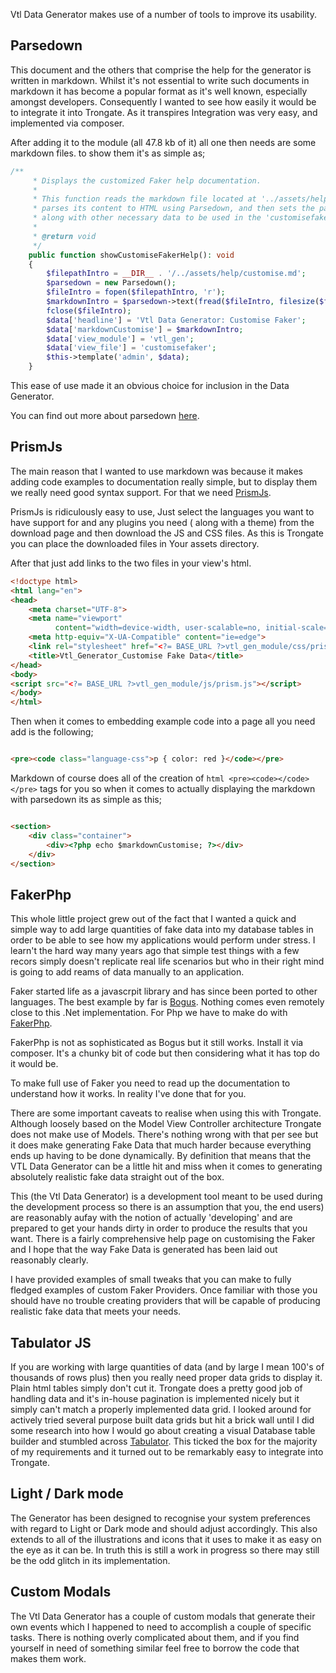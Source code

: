 Vtl Data Generator makes use of a number of tools to improve its usability.

## Parsedown

This document and the others that comprise the help for the generator is written in markdown. Whilst it's not essential
to write such documents in markdown it has become a popular format as it's well known, especially amongst developers.
Consequently I wanted to see how easily it would be to integrate it into Trongate. As it transpires Integration was very
easy, and implemented via composer.

After adding it to the module (all 47.8 kb of it) all one then needs are some markdown files. to show them it's as
simple as;

```php
/**
     * Displays the customized Faker help documentation.
     *
     * This function reads the markdown file located at '../assets/help/customise.md',
     * parses its content to HTML using Parsedown, and then sets the parsed content
     * along with other necessary data to be used in the 'customisefaker' view.
     *
     * @return void
     */
    public function showCustomiseFakerHelp(): void
    {
        $filepathIntro = __DIR__ . '/../assets/help/customise.md';
        $parsedown = new Parsedown();
        $fileIntro = fopen($filepathIntro, 'r');
        $markdownIntro = $parsedown->text(fread($fileIntro, filesize($filepathIntro)));
        fclose($fileIntro);
        $data['headline'] = 'Vtl Data Generator: Customise Faker';
        $data['markdownCustomise'] = $markdownIntro;
        $data['view_module'] = 'vtl_gen';
        $data['view_file'] = 'customisefaker';
        $this->template('admin', $data);
    }
```

This ease of use made it an obvious choice for inclusion in the Data Generator.

You can find out more about parsedown [here](https://parsedown.org/).

## PrismJs

The main reason that I wanted to use markdown was because it makes adding code examples to documentation really simple,
but to display them we really need good syntax support. For that we need [PrismJs](https://prismjs.com/).

PrismJs is ridiculously easy to use, Just select the languages you want to have support for and any plugins you need (
along with a theme) from the download page and then download the JS and CSS files. As this is Trongate you can place the
downloaded files in Your assets directory.

After that just add links to the two files in your view's html.

```html
<!doctype html>
<html lang="en">
<head>
    <meta charset="UTF-8">
    <meta name="viewport"
          content="width=device-width, user-scalable=no, initial-scale=1.0, maximum-scale=1.0, minimum-scale=1.0">
    <meta http-equiv="X-UA-Compatible" content="ie=edge">
    <link rel="stylesheet" href="<?= BASE_URL ?>vtl_gen_module/css/prism.css">
    <title>Vtl_Generator_Customise Fake Data</title>
</head>
<body>
<script src="<?= BASE_URL ?>vtl_gen_module/js/prism.js"></script>
</body>
</html>
```

Then when it comes to embedding example code into a page all you need add is the following;

```html

<pre><code class="language-css">p { color: red }</code></pre>
```

Markdown of course does all of the creation of ```html <pre><code></code></pre>``` tags for you so when it comes to
actually displaying the markdown with parsedown its as simple as this;

```html

<section>
    <div class="container">
        <div><?php echo $markdownCustomise; ?></div>
    </div>
</section>
```

## FakerPhp

This whole little project grew out of the fact that I wanted a quick and simple way to add large quantities of fake data
into my database tables in order to be able to see how my applications would perform under stress. I learn't the hard
way many years ago that simple test things with a few recors simply doesn't replicate real life scenarios but who in
their right mind is going to add reams of data manually to an application.

Faker started life as a javascrpit library and has since been ported to other languages. The best example by far is
[Bogus](https://github.com/bchavez/Bogus). Nothing comes even remotely close to this .Net implementation. For Php we
have to make do with [FakerPhp](https://fakerphp.org/).

FakerPhp is not as sophisticated as Bogus but it still works. Install it via composer. It's a chunky bit of code but
then considering what it has top do it would be.

To make full use of Faker you need to read up the documentation to understand how it works. In reality I've done that
for you.

There are some important caveats to realise when using this with Trongate. Although loosely based on the
Model View Controller architecture Trongate does not make use of Models. There's nothing wrong with that per see but it
does make
generating Fake Data that much harder because everything ends up having to be done dynamically. By definition that means
that the VTL Data Generator can be a little hit and miss when it comes to generating absolutely realistic fake data
straight out of the box.

This (the Vtl Data Generator) is a development tool meant to be used during the development process so there is an
assumption that you, the end users) are reasonably aufay with the notion of actually 'developing' and are prepared to
get your hands dirty in order to produce the results that you want. There is a fairly comprehensive help page on
customising the Faker and I hope that the way Fake Data is generated has been laid out reasonably clearly.

I have provided examples of small tweaks that you can make to fully fledged examples of custom Faker Providers. Once
familiar with those you should have no trouble creating providers that will be capable of producing realistic fake data
that meets your needs.

## Tabulator JS

If you are working with large quantities of data (and by large I mean 100's of thousands of rows plus) then you really
need proper data grids to display it. Plain html tables simply don't cut it. Trongate does a pretty good job of handling
data and it's in-house pagination is implemented nicely but it simply can't match a properly implemented data grid. I
looked around for actively tried several purpose built data grids but hit a brick wall until I did some research into
how I would go about creating a visual Database table builder and stumbled across  [Tabulator](https://tabulator.info/).
This ticked the box for the majority of my requirements and it turned out to be remarkably easy to integrate into
Trongate.


## Light / Dark mode

The Generator has been designed to recognise your system preferences with regard to Light or Dark mode and should adjust accordingly.  This also extends to all of the illustrations and icons that it uses to make it as easy on the eye as it can be.  In truth this is still a work in progress so there may still be the odd glitch in its implementation.

## Custom Modals

The Vtl Data Generator has a couple of custom modals that generate their own events which I happened to need to accomplish a couple of specific tasks.  There is nothing overly complicated about them, and if you find yourself in need of something similar feel free to borrow the code that makes them work.